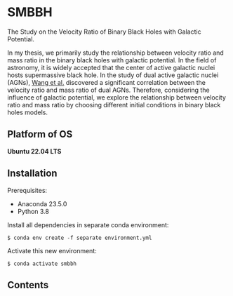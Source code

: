 # SMBBH
The Study on the Velocity Ratio of Binary Black Holes with Galactic Potential.

In my thesis, we primarily study the relationship between velocity ratio and mass ratio in the binary black holes with galactic potential. In the field of astronomy, it is widely accepted that the center of active galactic nuclei hosts supermassive black hole. In the study of dual active galactic nuclei (AGNs), [Wang et al.](https://iopscience.iop.org/article/10.1088/0004-637X/705/1/L76) discovered a significant correlation between the velocity ratio and mass ratio of dual AGNs. Therefore, considering the influence of galactic potential, we explore the relationship between velocity ratio and mass ratio by choosing different initial conditions in binary black holes models.

## Platform of OS

**Ubuntu 22.04 LTS**

## Installation

Prerequisites:

- Anaconda 23.5.0
- Python 3.8

Install all dependencies in separate conda environment:
```shell
$ conda env create -f separate environment.yml
```

Activate this new environment:
```shell
$ conda activate smbbh
```

## Contents



